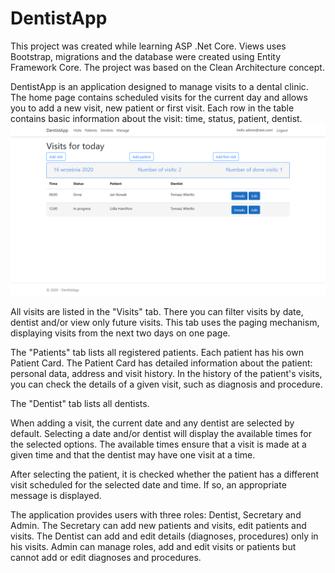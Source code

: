# DentistApp
This project was created while learning ASP .Net Core. 
Views uses Bootstrap, migrations and the database were created using Entity Framework Core. The project was based on the Clean Architecture concept.


DentistApp is an application designed to manage visits to a dental clinic. 
The home page contains scheduled visits for the current day and allows you to add a new visit, new patient or first visit. Each row in the table contains basic information about the visit: time, status, patient, dentist. 
![Home page](/Images/home.PNG)

All visits are listed in the "Visits" tab. There you can filter visits by date, dentist and/or view only future visits. This tab uses the paging mechanism, displaying visits from the next two days on one page.

The "Patients" tab lists all registered patients. Each patient has his own Patient Card. The Patient Card has detailed information about the patient: personal data, address and visit history. In the history of the patient's visits, you can check the details of a given visit, such as diagnosis and procedure.

The "Dentist" tab lists all dentists.

 
 
When adding a visit, the current date and any dentist are selected by default. Selecting a date and/or dentist will display the available times for the selected options. The available times ensure that a visit is made at a given time and that the dentist may have one visit at a time.

After selecting the patient, it is checked whether the patient has a different visit scheduled for the selected date and time. If so, an appropriate message is displayed.

The application provides users with three roles: Dentist, Secretary and Admin. The Secretary can add new patients and visits, edit patients and visits. The Dentist can add and edit details (diagnoses, procedures) only in his visits. Admin can manage roles, add and edit visits or patients but cannot add or edit diagnoses and procedures.
